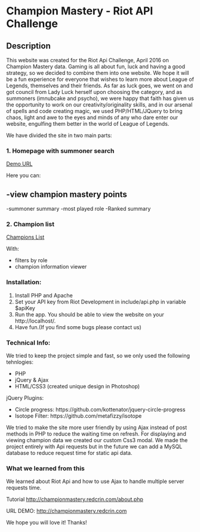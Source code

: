 # Champion Mastery - Riot API Challenge

## Description 

This website was created for the Riot Api Challenge, April 2016 on Champion Mastery data. Gaming is all about fun, luck and having a good strategy, so we decided to combine them into one website. 
We hope it will be a fun experience for everyone that wishes to learn more about League of Legends, themselves and their friends. As far as luck goes, we went on and got council from Lady Luck herself upon choosing the category, and as summoners (imnubcake and psycho), we were happy that faith has given us the opportunity to work on our creativity/originality skills, and in our arsenal of spells and code creating magic, we used PHP/HTML/JQuery to bring chaos, light and awe to the eyes and minds of any who dare enter our website, engulfing them better in the world of League of Legends.

We have divided the site in two main parts:

### 1. Homepage with summoner search
<a href="http://championmastery.redcrin.com" target="_blank">Demo URL</a>

Here you can:
## -view champion mastery points
-summoner summary
-most played role
-Ranked summary

### 2. Champion list 
<a href="http://championmastery.redcrin.com/champions.php" target="_blank_">Champions List</a>

With:
- filters by role
- champion information viewer


### Installation:

1. Install PHP and Apache
2. Set your API key from Riot Development in include/api.php in variable $apiKey
4. Run the app. You should be able to view the website on your http://localhost/.
5. Have fun.(If you find some bugs please contact us)


### Technical Info:

We tried to keep the project simple and fast, so we only used the following tehnlogies: 

<ul>
<li>PHP</li>
<li>jQuery & Ajax</li>
<li>HTML/CSS3 (created unique design in Photoshop)</li>
</ul>
jQuery Plugins: 
<ul>
<li>Circle progress: https://github.com/kottenator/jquery-circle-progress</li>
<li>Isotope Filter: https://github.com/metafizzy/isotope</li>
</ul>
We tried to make the site more user friendly by using Ajax instead of post methods in PHP to reduce the waiting time on refresh. For displaying and
viewing champion data we created our custom Css3 modal. We made the project entirely with Api requests but in the future we can add a MySQL database 
to reduce request time for static api data.


### What we learned from this

We learned about Riot Api and how to use Ajax to handle multiple server requests time.


Tutorial
http://championmastery.redcrin.com/about.php


URL DEMO:
http://championmastery.redcrin.com


We hope you will love it!
Thanks!

